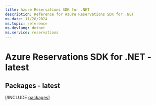 ```yaml
---
title: Azure Reservations SDK for .NET
description: Reference for Azure Reservations SDK for .NET
ms.date: 11/28/2024
ms.topic: reference
ms.devlang: dotnet
ms.service: reservations
---
```

# Azure Reservations SDK for .NET - latest
## Packages - latest
[!INCLUDE [packages](reservations-index.md)]
